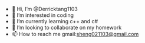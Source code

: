 - 👋 Hi, I’m @Derricktang1103
- 👀 I’m interested in coding
- 🌱 I’m currently learning c++ and c#
- 💞️ I’m looking to collaborate on my homework
- 📫 How to reach me gmail:sheng021103@gmail.com

<!---
Derricktang1103/Derricktang1103 is a ✨ special ✨ repository because its `README.md` (this file) appears on your GitHub profile.
You can click the Preview link to take a look at your changes.
--->

